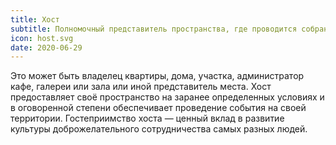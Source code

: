 ```yaml
---
title: Хост
subtitle: Полномочный представитель пространства, где проводится собрание или совместный творческий процесс.
icon: host.svg
date: 2020-06-29
---
```


Это может быть владелец квартиры, дома, участка, администратор кафе, галереи или зала или иной представитель места. Хост предоставляет своё пространство на заранее определенных условиях и в оговоренной степени обеспечивает проведение события на своей территории. Гостеприимство хоста — ценный вклад в развитие культуры доброжелательного сотрудничества самых разных людей.
